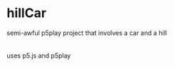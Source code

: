 # hillCar
semi-awful p5play project that involves a car and a hill <br>
<br>
<br>
uses p5.js and p5play
